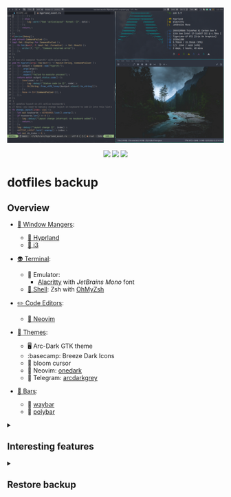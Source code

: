 ![Screenshot](/screenshot.png)

<div align="center">

![](https://img.shields.io/github/last-commit/coffebar/dotfiles?style=flat-square&logo=)
![](https://img.shields.io/github/stars/coffebar/dotfiles?style=flat-square&logo=)
[![](https://img.shields.io/github/repo-size/coffebar/dotfiles?style=flat-square&logo=)](https://github.com/iamverysimp1e/dots)

</div>

# dotfiles backup

## Overview


- [🌿 Window Mangers]():
  - [🍚 Hyprland](https://github.com/hyprwm/Hyprland)
  - [🍙 i3](https://i3wm.org/)
- [👽 Terminal]():
  - :robot: Emulator:
    - [Alacritty](https://alacritty.org/) with *JetBrains Mono* font
  - [🌌 Shell](#shell): Zsh with [OhMyZsh](https://github.com/ohmyzsh/ohmyzsh)
- [✏️ Code Editors]():
  - [💫 Neovim](https://neovim.io/)
- [:art: Themes]():
  - :desktop_computer: Arc-Dark GTK theme
  - :basecamp: Breeze Dark Icons
  - :small_red_triangle: bloom cursor
  - :large_blue_diamond: Neovim: [onedark](https://github.com/navarasu/onedark.nvim)
  - :new_moon_with_face: Telegram: [arcdarkgrey](https://t.me/addtheme/arcdarkgrey)

- [:pushpin: Bars]():
  - :womans_hat: [waybar](https://github.com/Alexays/Waybar)
  - :tophat: [polybar](https://github.com/polybar/polybar)


<details><summary><h2>Interesting features</h2></summary>

#### i3


- Automatic tiling via [autotiling](https://github.com/nwg-piotr/autotiling) script. Split direction depends on the currently focused window dimensions.

- Some of wm's binds improved by Lua script. Lua has more flexibility than i3config syntax. I like to switch automatically to the appropriate workspace after opening programs using a keyboard shortcut.

- ``Super + ` `` open ssh servers menu to connect.

- ``Super + \ `` open fuzzy finder to search for local text files in the home directory to edit in Neovim.

- Automatic tiling freed up ``Super + H`` shortcut. So I'm using HJKL to navigate inside WM.

- UI scale options depends on current display setup and [autorandr](https://github.com/phillipberndt/autorandr) profile name.


#### Common

- ``Alt + f`` open a file manager in that directory what was found in clipboard. For example, if you copied a file from some program, you can open its directory just by pressing this shortcut.

- Neovim [opens](https://github.com/coffebar/dotfiles/blob/master/.config/nvim/lua/commands.lua) popular image formats in external viewer ([pix](https://github.com/linuxmint/pix)) instead of binary view.

- Mouse side buttons bound to copy and paste in graphics applications. Although I try to use the mouse less, it's useful for (web)apps with mouse-centric UI.

- CapsLock is changed to Backspace.

- Nice aliases: i to install package, 'md2pdf' to convert markdown file to pdf, v to open Neovim. 

- Not using Display Managers.

- ``Ctrl + m`` bind simplifies sequence ``Ctrl + l, Ctrl + v, Return`` to interact with file-picker dialog by selecting file from clipboard blazing fast.

- ``Super + P`` pull dotfiles from this repo and show notification with icon.

</details>

<details><summary>
<h2>Restore backup</h2>
</summary>


### Please don't do this without understanding all files and commands! 

Note: before proceed you need to create or restore ssh keys and install git 

### Download config files and install packages from AUR
```bash
git clone --bare git@github.com:coffebar/dotfiles.git dotfiles
git --git-dir=$HOME/dotfiles --work-tree=$HOME config --local core.worktree $HOME

# install yay
pacman -S --needed git base-devel
git clone https://aur.archlinux.org/yay.git
cd yay
makepkg -si
cd .. && rm -rf yay
yay -Y --gendb

# install packages
yay -S --needed - < pkglist-intel.txt

# enable services
sudo systemctl enable --now input-remapper docker tlp ufw bluetooth systemd-resolved.service autorandr
# add firewall rule
sudo ufw default deny incoming
sudo ufw allow syncthing
sudo ufw enable

# install ohmyzsh
sh -c "$(wget -O- https://raw.githubusercontent.com/ohmyzsh/ohmyzsh/master/tools/install.sh)"
git clone https://github.com/zsh-users/zsh-autosuggestions ~/.oh-my-zsh/custom/plugins/zsh-autosuggestions
git clone https://github.com/zsh-users/zsh-syntax-highlighting.git ~/.oh-my-zsh/custom/plugins/zsh-syntax-highlighting

# copy ksnip config
cp -f ~/.config/ksnip/ksnip.example.conf ~/.config/ksnip/ksnip.conf

```

### GTK options

Next options will tell GTK-based apps to prefer Dark theme and open file chooser by default in the home directory.
```bash
gsettings set org.gnome.desktop.interface color-scheme prefer-dark
gsettings set org.gtk.Settings.FileChooser startup-mode cwd
gsettings set org.gtk.gtk4.Settings.FileChooser startup-mode cwd
# cursor and icon themes
gsettings set org.gnome.desktop.interface cursor-theme 'bloom'
gsettings set org.gnome.desktop.interface icon-theme 'bloom-classic'

```

### Neovim plugins and dependencies
Run this script to sync Neovim config from this repo. It can be used separately on Arch systems.
```bash
sh -c "$(wget -O- https://raw.githubusercontent.com/coffebar/dotfiles/master/fetch-nvim-conf.sh)"
```

</details>



